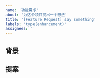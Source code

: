 ```yaml
---
name: '功能需求'
about: '为这个项目提出一个想法'
title: '[Feature Request] say something'
labels: 'type(enhancement)'
assignees: ''
---
```


## 背景

<!--
清楚而简洁地说明问题所在。
-->

## 提案

<!--
描述您想要的解决方案，最好提供一些伪代码。
-->

